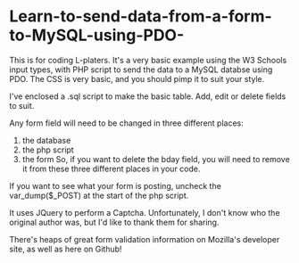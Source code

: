 # Learn-to-send-data-from-a-form-to-MySQL-using-PDO-

This is for coding L-platers.  It's a very basic example using the W3 Schools input types, with PHP script to send the data to a MySQL databse using PDO.  The CSS is very basic, and you should pimp it to suit your style.

I've enclosed a .sql script to make the basic table.  Add, edit or delete fields to suit. 

Any form field will need to be changed in three different places:
1. the database
2. the php script
3. the form
So, if you want to delete the bday field, you will need to remove it from these three different places in your code.

If you want to see what your form is posting, uncheck the var_dump($_POST) at the start of the php script.

It uses JQuery to perform a Captcha. Unfortunately, I don't know who the original author was, but I'd like to thank them for sharing.

There's heaps of great form validation </a>information on Mozilla's developer site, as well as here on Github!  <a href="https://developer.mozilla.org/en-US/docs/Web/Guide/HTML/HTML5/Constraint_validation">

